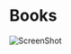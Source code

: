 # Books

![ScreenShot](https://user-images.githubusercontent.com/57100427/97080748-01bd6d00-15fe-11eb-9215-f58d875ca469.png)
